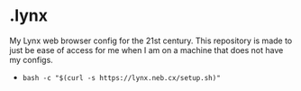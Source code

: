 # .lynx
My Lynx web browser config for the 21st century. This repository is made to just be ease of access for me when I am on a machine that does not have my configs.

- `bash -c "$(curl -s https://lynx.neb.cx/setup.sh)"`

